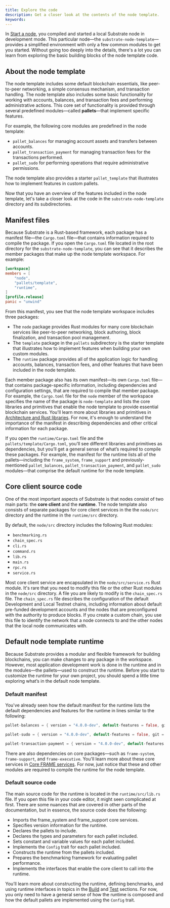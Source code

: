 ```yaml
---
title: Explore the code
description: Get a closer look at the contents of the node template.
keywords:
---
```


In [Start a node](/quick-start/start-a-node/), you compiled and started a local Substrate node in development mode.
This particular node—the `substrate-node-template`—provides a simplified environment with only a few common modules to get you started.
Without going too deeply into the details, there's a lot you can learn from exploring the basic building blocks of the node template code.

## About the node template

The node template includes some default blockchain essentials, like peer-to-peer networking, a simple consensus mechanism, and transaction handling.
The node template also includes some basic functionality for working with accounts, balances, and transaction fees and performing administrative actions.
This core set of functionality is provided through several predefined modules—called **pallets**—that implement specific features.

For example, the following core modules are predefined in the node template:

- `pallet_balances` for managing account assets and transfers between accounts.
- `pallet_transaction_payment` for managing transaction fees for the transactions performed.
- `pallet_sudo` for performing operations that require administrative permissions.

The node template also provides a starter `pallet_template` that illustrates how to implement features in custom pallets.

Now that you have an overview of the features included in the node template, let's take a closer look at the code in the `substrate-node-template` directory and its subdirectories.

## Manifest files

Because Substrate is a Rust-based framework, each package has a manifest file—the `Cargo.toml` file—that contains information required to compile the package.
If you open the `Cargo.toml` file located in the root directory for the `substrate-node-template`, you can see that it describes the member packages that make up the node template workspace.
For example:

```toml
[workspace]
members = [
    "node",
    "pallets/template",
    "runtime",
]
[profile.release]
panic = "unwind"
```

From this manifest, you see that the node template workspace includes three packages:

- The `node` package provides Rust modules for many core blockchain services like peer-to-peer networking, block authoring, block finalization, and transaction pool management.
- The `template` package in the `pallets` subdirectory is the starter template that illustrates how to implement features when building your own custom modules.
- The `runtime` package provides all of the application logic for handling accounts, balances, transaction fees, and other features that have been included in the node template.

Each member package also has its own manifest—its own `Cargo.toml` file—that contains package-specific information, including dependencies and configuration settings, that are required to compile that member package.
For example, the `Cargo.toml` file for the `node` member of the workspace specifies the name of the package is `node-template` and lists the core libraries and primitives that enable the node template to provide essential blockchain services.
You'll learn more about libraries and primitives in [Architecture and Rust libraries](/learn/architecture).
For now, it's enough to understand the importance of the manifest in describing dependencies and other critical information for each package.  

If you open the `runtime/Cargo.toml` file and the `pallets/template/Cargo.toml`, you’ll see different libraries and primitives as dependencies, but you’ll get a general sense of what’s required to compile these packages.
For example, the manifest for the runtime lists all of the pallets—including the `frame_system`, `frame_support` and previously-mentioned `pallet_balances`, `pallet_transaction_payment`, and `pallet_sudo` modules—that comprise the default runtime for the node template.

## Core client source code

One of the most important aspects of Substrate is that nodes consist of two main parts: the **core client** and the **runtime**.
The node template also consists of separate packages for core client services in the the `node/src` directory  and the runtime in the `runtime/src` directory.

By default, the `node/src` directory includes the following Rust modules:

- `benchmarking.rs` 
- `chain_spec.rs`
- `cli.rs`
- `command.rs`
- `lib.rs`
- `main.rs`
- `rpc.rs` 
- `service.rs`

Most core client service are encapsulated in the `node/src/service.rs` Rust module.
It's rare that you need to modify this file or the other Rust modules in the `node/src` directory.
A file you are likely to modify is the `chain_spec.rs` file.
The `chain_spec.rs` file describes the configuration of the default Development and Local Testnet chains, including information about default pre-funded development accounts and the nodes that are preconfigured with the authority to produce blocks.
If you create a custom chain, you use this file to identify the network that a node connects to and the other nodes that the local node communicates with.

## Default node template runtime

Because Substrate provides a modular and flexible framework for building blockchains, you can make changes to any package in the workspace.
However, most application development work is done in the runtime and in the modules—the pallets—used to construct the runtime.
Before you start to customize the runtime for your own project, you should spend a little time exploring what’s in the default node template.

### Default manifest

You've already seen how the default manifest for the runtime lists the default dependencies and features for the runtime in lines similar to the following:

```rust
pallet-balances = { version = "4.0.0-dev", default-features = false, git = "https://github.com/paritytech/substrate.git", branch = "polkadot-n.n.n" }

pallet-sudo = { version = "4.0.0-dev", default-features = false, git = "https://github.com/paritytech/substrate.git", branch = "polkadot-n.n.n" }

pallet-transaction-payment = { version = "4.0.0-dev", default-features = false, git = "https://github.com/paritytech/substrate.git", branch = "polkadot-n.n.n" }
```

There are also dependencies on core packages—such as `frame-system`, `frame-support`, and `frame-executive`. 
You'll learn more about these core services in [Core FRAME services](/learn/runtime-development/#core-frame-services).
For now, just notice that these and other modules are required to compile the runtime for the node template.

### Default source code

The main source code for the runtime is located in the `runtime/src/lib.rs` file.
If you open this file in your code editor, it might seen complicated at first.
There are some nuances that are covered in other parts of the documentation, but in essence, the source code does the following:

- Imports the frame_system and frame_support core services.
- Specifies version information for the runtime.
- Declares the pallets to include.
- Declares the types and parameters for each pallet included.
- Sets constant and variable values for each pallet included.
- Implements the `Config` trait for each pallet included.
- Constructs the runtime from the pallets included.
- Prepares the benchmarking framework for evaluating pallet performance.
- Implements the interfaces that enable the core client to call into the runtime.

You’ll learn more about constructing the runtime, defining benchmarks, and using runtime interfaces in topics in the [Build](/build/) and [Test](/test/) sections.
For now, you only need to have a general sense of how the runtime is composed and how the default pallets are implemented using the `Config` trait.
